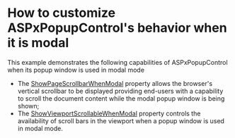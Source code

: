 # How to customize ASPxPopupControl's behavior when it is modal


This example demonstrates the following capabilities of ASPxPopupControl when its popup window is used in modal mode

* The <a href="http://documentation.devexpress.com/#AspNet/DevExpressWebASPxPopupControlASPxPopupControl_ShowPageScrollbarWhenModaltopic"><u>ShowPageScrollbarWhenModal</u></a> property allows the browser's vertical scrollbar to be displayed providing end-users with a capability to scroll the document content while the modal popup window is being shown;
* The <a href="http://help.devexpress.com/#AspNet/DevExpressWebASPxPopupControl_ShowViewportScrollbarWhenModaltopic">ShowViewportScrollableWhenModal</a> property controls the availability of scroll bars in the viewport when a popup window is used in modal mode.

<br/>


